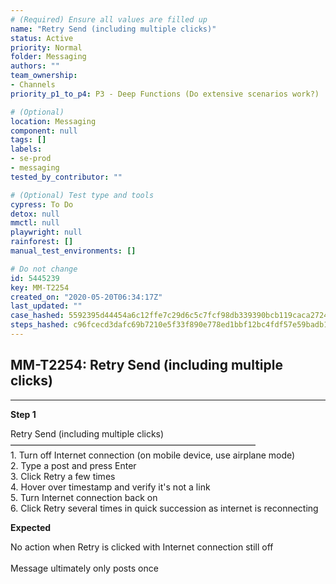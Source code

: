 ```yaml
---
# (Required) Ensure all values are filled up
name: "Retry Send (including multiple clicks)"
status: Active
priority: Normal
folder: Messaging
authors: ""
team_ownership:
- Channels
priority_p1_to_p4: P3 - Deep Functions (Do extensive scenarios work?)

# (Optional)
location: Messaging
component: null
tags: []
labels:
- se-prod
- messaging
tested_by_contributor: ""

# (Optional) Test type and tools
cypress: To Do
detox: null
mmctl: null
playwright: null
rainforest: []
manual_test_environments: []

# Do not change
id: 5445239
key: MM-T2254
created_on: "2020-05-20T06:34:17Z"
last_updated: ""
case_hashed: 5592395d44454a6c12ffe7c29d6c5c7fcf98db339390bcb119caca27249a77c7a39de23f234dda341a99409148723bda
steps_hashed: c96fcecd3dafc69b7210e5f33f890e778ed1bbf12bc4fdf57e59badb10e1e4bc42c7662ec9b8f5f2c09b53b48c98d624
---
```


<!-- (Auto-generated) Based on frontmatter's "key" and "name" -->

## MM-T2254: Retry Send (including multiple clicks)

---

**Step 1**

Retry Send (including multiple clicks)\
————————————————————————————\
1\. Turn off Internet connection (on mobile device, use airplane mode)\
2\. Type a post and press Enter\
3\. Click Retry a few times\
4\. Hover over timestamp and verify it's not a link\
5\. Turn Internet connection back on\
6\. Click Retry several times in quick succession as internet is reconnecting

**Expected**

No action when Retry is clicked with Internet connection still off\
\
Message ultimately only posts once
